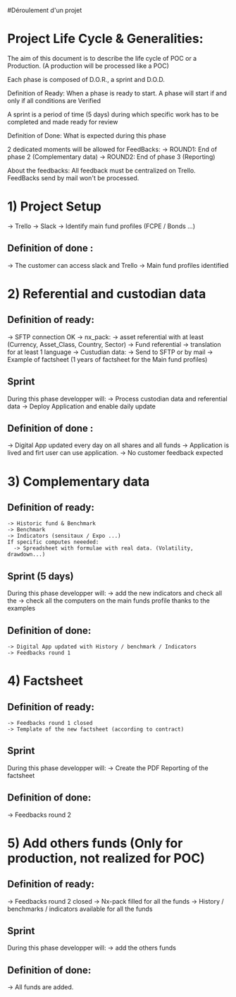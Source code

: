 #Déroulement d'un projet

# Project Life Cycle & Generalities:

The aim of this document is to describe the life cycle of POC or a Production.
(A production will be processed like a POC)

Each phase is composed of D.O.R., a sprint  and D.O.D.

Definition of Ready: When a phase is ready to start.
A phase will start if and only if all conditions are Verified

A sprint is a period of time (5 days) during which specific work has to be completed and made ready for review

Definition of Done: What is expected during this phase

2 dedicated moments will be allowed for FeedBacks:
  -> ROUND1: End of phase 2 (Complementary data)
  -> ROUND2: End of phase 3 (Reporting)

About the feedbacks:
  All feedback must be centralized on Trello. FeedBacks send by mail won't be processed.

# 1) Project Setup
  -> Trello
  -> Slack
  -> Identify main fund profiles (FCPE / Bonds ...)

## Definition of done :
  -> The customer can access slack and Trello
  -> Main fund profiles identified

# 2) Referential and custodian data

## Definition of ready:
  -> SFTP connection OK
  -> nx_pack:
      -> asset referential with at least (Currency, Asset_Class, Country, Sector)
      -> Fund referential
      -> translation for at least 1 language
  -> Custudian data:
      -> Send to SFTP or by mail
  -> Example of factsheet (1 years of factsheet for the Main fund profiles)

## Sprint
During this phase developper will:
  -> Process custodian data and referential data
  -> Deploy Application and enable daily update

## Definition of done :
  -> Digital App updated every day on all shares and all funds
  -> Application is lived and firt user can use application.
  -> No customer feedback expected

# 3) Complementary data

## Definition of ready:
    -> Historic fund & Benchmark
    -> Benchmark
    -> Indicators (sensitaux / Expo ...)
    If specific computes neeeded:
      -> Spreadsheet with formulae with real data. (Volatility, drawdown...)

## Sprint (5 days)
During this phase developper will:
  -> add the new indicators and check all the
  -> check all the computers on the main funds profile thanks to the examples

##  Definition of done:
    -> Digital App updated with History / benchmark / Indicators
    -> Feedbacks round 1


# 4) Factsheet

## Definition of ready:
    -> Feedbacks round 1 closed
    -> Template of the new factsheet (according to contract)

## Sprint
During this phase developper will:
  -> Create the PDF Reporting of the factsheet

##  Definition of done:
  -> Feedbacks round 2

# 5) Add others funds (Only for production, not realized for POC)

## Definition of ready:
  -> Feedbacks round 2 closed
  -> Nx-pack filled for all the funds
  -> History / benchmarks / indicators available for all the funds

## Sprint
During this phase developper will:
  -> add the others funds

## Definition of done:
  -> All funds are added.
